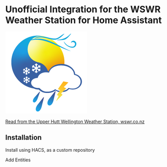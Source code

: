 # Unofficial Integration for the WSWR Weather Station for Home Assistant
![Alt text](https://raw.githubusercontent.com/iwarp/wswr_weather_homeassistant/refs/heads/main/logo.png)

[Read from the Upper Hutt Wellington Weather Station, wswr.co.nz](https://wswr.co.nz)

## Installation
Install using HACS, as a custom repository 

Add Entities



